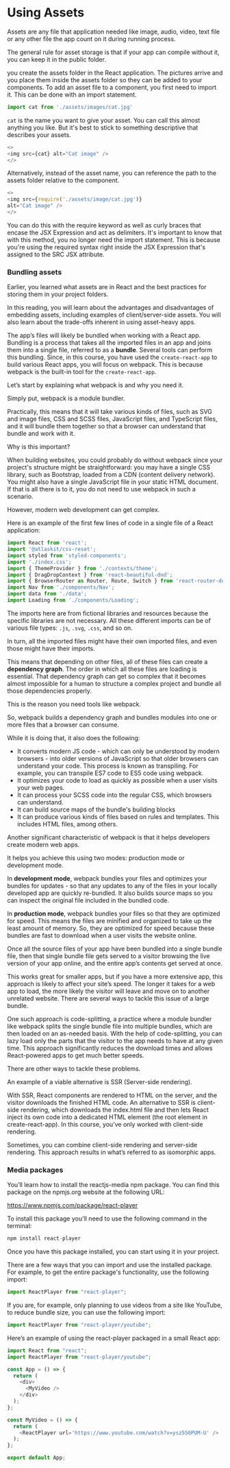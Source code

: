 # Using Assets

Assets are any file that application needed like image, audio, video, text file or any other file the app count on it during running process.

The general rule for asset storage is that if your app can compile without it, you can keep it in the public folder. 

you create the assets folder in the React application. The pictures arrive and you place them inside the assets folder so they can be added to your components. To add an asset file to a component, you first need to import it. This can be done with an import statement. 
```js
import cat from './assets/images/cat.jpg'
```
`cat` is the name you want to give your asset. You can call this almost anything you like. But it's best to stick to something descriptive that describes your assets. 

```js
<>
<img src={cat} alt="Cat image" />
</>
```
Alternatively, instead of the asset name, you can reference the path to the assets folder relative to the component. 
```js
<>
<img src={require('./assets/image/cat.jpg')} 
alt="Cat image" />
</>
```
You can do this with the require keyword as well as curly braces that encase the JSX Expression and act as delimiters.  It's important to know that with this method, you no longer need the import statement. This is because you're using the required syntax right inside the JSX Expression that's assigned to the SRC JSX attribute. 

### Bundling assets

Earlier, you learned what assets are in React and the best practices for storing them in your project folders.

In this reading, you will learn about the advantages and disadvantages of embedding assets, including examples of client/server-side assets. You will also learn about the trade-offs inherent in using asset-heavy apps.

The app’s files will likely be bundled when working with a React app. Bundling is a process that takes all the imported files in an app and joins them into a single file, referred to as a **bundle**. Several tools can perform this bundling. Since, in this course, you have used the `create-react-app` to build various React apps, you will focus on webpack. This is because webpack is the built-in tool for the `create-react-app`.

Let’s start by explaining what webpack is and why you need it.

Simply put, webpack is a module bundler.

Practically, this means that it will take various kinds of files, such as SVG and image files, CSS and SCSS files, JavaScript files, and TypeScript files, and it will bundle them together so that a browser can understand that bundle and work with it.

Why is this important?

When building websites, you could probably do without webpack since your project's structure might be straightforward: you may have a single CSS library, such as Bootstrap, loaded from a CDN (content delivery network). You might also have a single JavaScript file in your static HTML document. If that is all there is to it, you do not need to use webpack in such a scenario.

However, modern web development can get complex.

Here is an example of the first few lines of code in a single file of a React application:
```js
import React from 'react';
import '@atlaskit/css-reset';
import styled from 'styled-components';
import './index.css';
import { ThemeProvider } from './contexts/theme';
import { DragDropContext } from 'react-beautiful-dnd';
import { BrowserRouter as Router, Route, Switch } from 'react-router-dom';
import Nav from './components/Nav';
import data from './data';
import Loading from './components/Loading';
```

The imports here are from fictional libraries and resources because the specific libraries are not necessary. All these different imports can be of various file types: `.js`, `.svg`, `.css`, and so on.

In turn, all the imported files might have their own imported files, and even those might have their imports.

This means that depending on other files, all of these files can create a **dependency graph**. The order in which all these files are loading is essential. That dependency graph can get so complex that it becomes almost impossible for a human to structure a complex project and bundle all those dependencies properly.

This is the reason you need tools like webpack.

So, webpack builds a dependency graph and bundles modules into one or more files that a browser can consume.

While it is doing that, it also does the following: 

- It converts modern JS code - which can only be understood by modern browsers - into older versions of JavaScript so that older browsers can understand your code. This process is known as transpiling. For example, you can transpile ES7 code to ES5 code using webpack.  
- It optimizes your code to load as quickly as possible when a user visits your web pages. 
- It can process your SCSS code into the regular CSS, which browsers can understand. 
- It can build source maps of the bundle's building blocks  
- It can produce various kinds of files based on rules and templates. This includes HTML files, among others. 

Another significant characteristic of webpack is that it helps developers create modern web apps.

It helps you achieve this using two modes: production mode or development mode.

In **development mode**, webpack bundles your files and optimizes your bundles for updates - so that any updates to any of the files in your locally developed app are quickly re-bundled. It also builds source maps so you can inspect the original file included in the bundled code.

In **production mode**, webpack bundles your files so that they are optimized for speed. This means the files are minified and organized to take up the least amount of memory. So, they are optimized for speed because these bundles are fast to download when a user visits the website online.

Once all the source files of your app have been bundled into a single bundle file, then that single bundle file gets served to a visitor browsing the live version of your app online, and the entire app’s contents get served at once.

This works great for smaller apps, but if you have a more extensive app, this approach is likely to affect your site’s speed. The longer it takes for a web app to load, the more likely the visitor will leave and move on to another unrelated website. There are several ways to tackle this issue of a large bundle.

One such approach is code-splitting, a practice where a module bundler like webpack splits the single bundle file into multiple bundles, which are then loaded on an as-needed basis. With the help of code-splitting, you can lazy load only the parts that the visitor to the app needs to have at any given time. This approach significantly reduces the download times and allows React-powered apps to get much better speeds. 

There are other ways to tackle these problems. 

An example of a viable alternative is SSR (Server-side rendering).

With SSR, React components are rendered to HTML on the server, and the visitor downloads the finished HTML code. An alternative to SSR is client-side rendering, which downloads the index.html file and then lets React inject its own code into a dedicated HTML element (the root element in create-react-app). In this course, you’ve only worked with client-side rendering. 

Sometimes, you can combine client-side rendering and server-side rendering. This approach results in what’s referred to as isomorphic apps.


### Media packages

You’ll learn how to install the reactjs-media npm package. You can find this package on the npmjs.org website at the following URL: 

https://www.npmjs.com/package/react-player

To install this package you'll need to use the following command in the terminal:
```js
npm install react-player
```

Once you have this package installed, you can start using it in your project.

There are a few ways that you can import and use the installed package. For example, to get the entire package's functionality, use the following import:
```js
import ReactPlayer from "react-player";
```
If you are, for example, only planning to use videos from a site like YouTube, to reduce bundle size, you can use the following import:
```js
import ReactPlayer from "react-player/youtube";
```
Here’s an example of using the react-player packaged in a small React app:
```js
import React from "react";
import ReactPlayer from "react-player/youtube";

const App = () => {
  return (
    <div>
      <MyVideo />
    </div>
  );
};

const MyVideo = () => {
  return (
    <ReactPlayer url='https://www.youtube.com/watch?v=ysz5S6PUM-U' />
  );
};

export default App;
```
